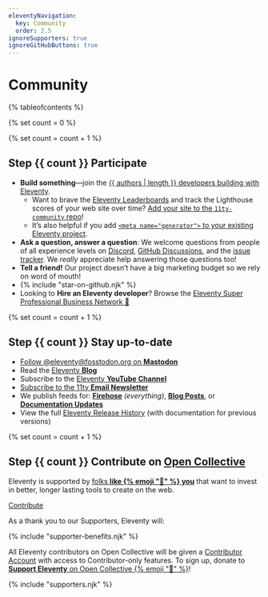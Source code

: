 ```yaml
---
eleventyNavigation:
  key: Community
  order: 2.5
ignoreSupporters: true
ignoreGitHubButtons: true
---
```


# Community

{% tableofcontents %}

{% set count = 0 %}

{% set count = count + 1 %}

## <span class="numberflag"><span class="sr-only">Step</span> {{ count }}</span> Participate

- **Build something**—join the [{{ authors | length }} developers building with Eleventy](/authors/).
  - Want to brave the [Eleventy Leaderboards](/speedlify/) and track the Lighthouse scores of your web site over time? [Add your site to the `11ty-community` repo](/docs/leaderboards-add/)!
  - It’s also helpful if you add [`<meta name="generator">` to your existing Eleventy project](/docs/data-eleventy-supplied/#use-with-meta-namegenerator).
- **Ask a question, answer a question**: We welcome questions from people of all experience levels on [Discord](/blog/discord/), [GitHub Discussions](https://github.com/11ty/eleventy/discussions), and the [issue tracker](https://github.com/11ty/eleventy/issues). We _really_ appreciate help answering those questions too!
- **Tell a friend!** Our project doesn’t have a big marketing budget so we rely on word of mouth!
- {% include "star-on-github.njk" %}
- Looking to **Hire an Eleventy developer**? Browse the [Eleventy Super Professional Business Network 💼](/super-professional-business-network/)

{% set count = count + 1 %}

## <span class="numberflag"><span class="sr-only">Step</span> {{ count }}</span> Stay up-to-date

- [Follow @eleventy@fosstodon.org on **Mastodon**](https://fosstodon.org/@eleventy)
- Read the [Eleventy **Blog**](/blog/)
- Subscribe to the [Eleventy **YouTube Channel**](https://www.youtube.com/c/EleventyVideo)
- [Subscribe to the 11ty **Email Newsletter**](https://buttondown.email/11ty)
- We publish feeds for: [**Firehose**](/firehose/?type=youtube&type=github&type=blog&type=quick-tips) _(everything)_, [**Blog Posts**](/blog/feed.xml), or [**Documentation Updates**](/docs/feed.xml)
- View the full [Eleventy Release History](/docs/versions/) (with documentation for previous versions)

{% set count = count + 1 %}

## <span class="numberflag"><span class="sr-only">Step</span> {{ count }}</span> Contribute on [Open Collective](https://opencollective.com/11ty)

Eleventy is supported by [folks <strong>like {% emoji "👋" %} <span class="nowrap" data-investors-avatar="prepend">you</span></strong>](/docs/supporters/) that want to invest in better, longer lasting tools to create on the web.

<div class="fl">
    <div>
        <a href="https://opencollective.com/11ty" class="btn-primary btn-primary-sm benchnine rainbow-active rainbow-active-noanim elv-externalexempt">Contribute</a>
    </div>
    <div style="flex-basis: 30em">

As a thank you to our Supporters, Eleventy will:

{% include "supporter-benefits.njk" %}

</div></div>

All Eleventy contributors on Open Collective will be given a <a href="/docs/account/">Contributor Account</a> with access to Contributor-only features. To sign up, donate to <a href="https://opencollective.com/11ty"><strong>Support Eleventy</strong> on Open Collective {% emoji "🎁" %}</a>!

{% include "supporters.njk" %}
